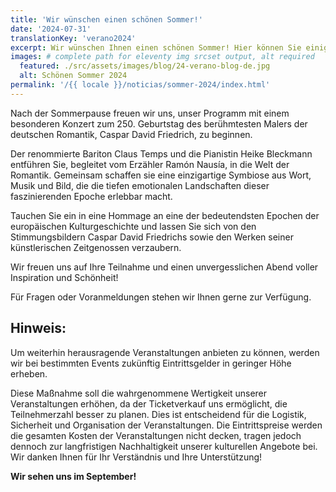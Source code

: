 ```yaml
---
title: 'Wir wünschen einen schönen Sommer!'
date: '2024-07-31'
translationKey: 'verano2024'
excerpt: Wir wünschen Ihnen einen schönen Sommer! Hier können Sie einige der Veranstaltungen sehen, die wir für die Rückkehr aus den Ferien vorbereiten.
images: # complete path for eleventy img srcset output, alt required
  featured: ./src/assets/images/blog/24-verano-blog-de.jpg
  alt: Schönen Sommer 2024
permalink: '/{{ locale }}/noticias/sommer-2024/index.html'
---
```


Nach der Sommerpause freuen wir uns, unser Programm mit einem besonderen Konzert zum 250. Geburtstag des berühmtesten Malers der deutschen Romantik, Caspar David Friedrich, zu beginnen.

Der renommierte Bariton Claus Temps und die Pianistin Heike Bleckmann entführen Sie, begleitet vom Erzähler Ramón Nausía, in die Welt der Romantik. Gemeinsam schaffen sie eine einzigartige Symbiose aus Wort, Musik und Bild, die die tiefen emotionalen Landschaften dieser faszinierenden Epoche erlebbar macht.

Tauchen Sie ein in eine Hommage an eine der bedeutendsten Epochen der europäischen Kulturgeschichte und lassen Sie sich von den Stimmungsbildern Caspar David Friedrichs sowie den Werken seiner künstlerischen Zeitgenossen verzaubern.

Wir freuen uns auf Ihre Teilnahme und einen unvergesslichen Abend voller Inspiration und Schönheit!

Für Fragen oder Voranmeldungen stehen wir Ihnen gerne zur Verfügung.

## Hinweis:

Um weiterhin herausragende Veranstaltungen anbieten zu können, werden wir bei
bestimmten Events zukünftig Eintrittsgelder in geringer Höhe erheben.

Diese Maßnahme soll die wahrgenommene Wertigkeit unserer Veranstaltungen erhöhen, da der Ticketverkauf uns ermöglicht, die Teilnehmerzahl besser zu planen. Dies ist entscheidend für die Logistik, Sicherheit und Organisation der Veranstaltungen. Die Eintrittspreise werden die gesamten Kosten der Veranstaltungen nicht decken, tragen jedoch dennoch zur langfristigen
Nachhaltigkeit unserer kulturellen Angebote bei. Wir danken Ihnen für Ihr Verständnis und Ihre Unterstützung!

**Wir sehen uns im September!**

